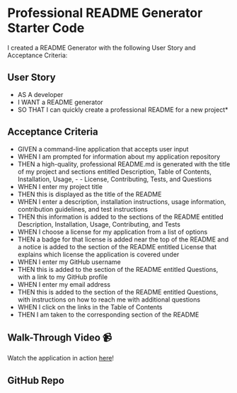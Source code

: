 # Professional README Generator Starter Code

I created a README Generator with the following User Story and Acceptance Criteria:

## User Story
- AS A developer
- I WANT a README generator
- SO THAT I can quickly create a professional README for a new project*

## Acceptance Criteria
- GIVEN a command-line application that accepts user input
- WHEN I am prompted for information about my application repository
- THEN a high-quality, professional README.md is generated with the title of my project and sections entitled Description, Table of Contents, Installation, Usage, - - License, Contributing, Tests, and Questions
- WHEN I enter my project title
- THEN this is displayed as the title of the README
- WHEN I enter a description, installation instructions, usage information, contribution guidelines, and test instructions
- THEN this information is added to the sections of the README entitled Description, Installation, Usage, Contributing, and Tests
- WHEN I choose a license for my application from a list of options
- THEN a badge for that license is added near the top of the README and a notice is added to the section of the README entitled License that explains which license the application is covered under
- WHEN I enter my GitHub username
- THEN this is added to the section of the README entitled Questions, with a link to my GitHub profile
- WHEN I enter my email address
- THEN this is added to the section of the README entitled Questions, with instructions on how to reach me with additional questions
- WHEN I click on the links in the Table of Contents
- THEN I am taken to the corresponding section of the README

## Walk-Through Video :video_camera:
Watch the application in action [here](https://drive.google.com/file/d/1DLn5FOi8asjCWIeNLMsXyd7hUHSMY_1n/view?usp=share_link)!

## GitHub Repo

